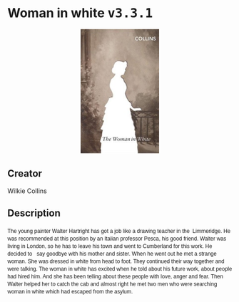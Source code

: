 
# Woman in white <kbd>v3.3.1</kbd>

<center>
  <img src="./cover-1024.jpg"/>
</center>

## Creator
Wilkie Collins

## Description
<font class="Apple-style-span" face="'MS Shell Dlg 2', sans-serif"><span class="Apple-style-span" style="font-size: 12px;">The young painter Walter Hartright has got a job like a drawing teacher in the  Limmeridge. He was recommended at this position by an Italian professor Pesca, his good friend. Walter was living in London, so he has to leave his town and went to Cumberland for this work. He decided to   say goodbye with his mother and sister. When he went out he met a strange woman. She was dressed in white from head to foot. They continued their way together and were talking. The woman in white has excited when he told about his future work, about people had hired him. And she has been telling about these people with love, anger and fear. Then Walter helped her to catch the cab and almost right he met two men who were searching woman in white which had escaped from the asylum.</span></font>
